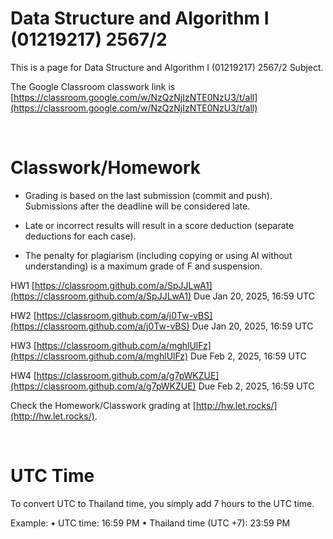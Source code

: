 # Data Structure and Algorithm I (01219217) 2567/2

This is a page for Data Structure and Algorithm I (01219217) 2567/2 Subject.

The Google Classroom classwork link is [https://classroom.google.com/w/NzQzNjIzNTE0NzU3/t/all](https://classroom.google.com/w/NzQzNjIzNTE0NzU3/t/all)

<br>

# Classwork/Homework
- Grading is based on the last submission (commit and push). Submissions after the deadline will be considered late.

- Late or incorrect results will result in a score deduction (separate deductions for each case). 
- The penalty for plagiarism (including copying or using AI without understanding) is a maximum grade of F and suspension.

HW1 [https://classroom.github.com/a/SpJJLwA1](https://classroom.github.com/a/SpJJLwA1)
Due  Jan 20, 2025, 16:59 UTC

HW2 [https://classroom.github.com/a/j0Tw-vBS](https://classroom.github.com/a/j0Tw-vBS)
Due Jan 20, 2025, 16:59 UTC

HW3 [https://classroom.github.com/a/mghlUlFz](https://classroom.github.com/a/mghlUlFz)
Due Feb 2, 2025, 16:59 UTC

HW4 [https://classroom.github.com/a/g7pWKZUE](https://classroom.github.com/a/g7pWKZUE)
Due Feb 2, 2025, 16:59 UTC


Check the Homework/Classwork grading at [http://hw.let.rocks/](http://hw.let.rocks/).

<br>

# UTC Time
To convert UTC to Thailand time, you simply add 7 hours to the UTC time.

Example:
	•	UTC time: 16:59 PM
	•	Thailand time (UTC +7): 23:59 PM
